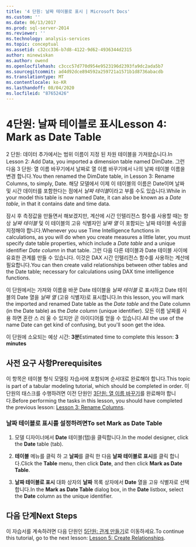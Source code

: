 ```yaml
---
title: '4 단원: 날짜 테이블로 표시 | Microsoft Docs'
ms.custom: ''
ms.date: 06/13/2017
ms.prod: sql-server-2014
ms.reviewer: ''
ms.technology: analysis-services
ms.topic: conceptual
ms.assetid: c32cc336-b7d8-4122-9d62-4936344d2315
author: minewiskan
ms.author: owend
ms.openlocfilehash: c3ccc57d770d954e9523196d2393fa9dc2ada5b7
ms.sourcegitcommit: ad4d92dce894592a259721a1571b1d8736abacdb
ms.translationtype: MT
ms.contentlocale: ko-KR
ms.lasthandoff: 08/04/2020
ms.locfileid: "87652426"
---
```

# <a name="lesson-4-mark-as-date-table"></a><span data-ttu-id="8fe99-102">4단원: 날짜 테이블로 표시</span><span class="sxs-lookup"><span data-stu-id="8fe99-102">Lesson 4: Mark as Date Table</span></span>
  <span data-ttu-id="8fe99-103">2 단원: 데이터 추가에서는 범위 이름이 지정 된 차원 테이블을 가져왔습니다.</span><span class="sxs-lookup"><span data-stu-id="8fe99-103">In Lesson 2: Add Data, you imported a dimension table named DimDate.</span></span> <span data-ttu-id="8fe99-104">그런 다음 3 단원: 열 이름 바꾸기에서 날짜로 열 이름 바꾸기에서 나의 날짜 테이블 이름을 변경 합니다.</span><span class="sxs-lookup"><span data-stu-id="8fe99-104">You then renamed the DimDate table, in Lesson 3: Rename Columns, to simply, Date.</span></span> <span data-ttu-id="8fe99-105">해당 모델에서 이제 이 테이블의 이름은 Date이며 날짜 및 시간 데이터를 포함한다는 점에서 *날짜 테이블*이라고 부를 수도 있습니다.</span><span class="sxs-lookup"><span data-stu-id="8fe99-105">While in your model this table is now named Date, it can also be known as a *Date table*, in that it contains date and time data.</span></span>  
  
 <span data-ttu-id="8fe99-106">잠시 후 측정값을 만들면서 해보겠지만, 계산에 시간 인텔리전스 함수를 사용할 때는 항상 *날짜 테이블* 및 이 테이블의 고유 식별자인 *날짜 열* 이 포함되는 날짜 테이블 속성을 지정해야 합니다.</span><span class="sxs-lookup"><span data-stu-id="8fe99-106">Whenever you use Time Intelligence functions in calculations, as you will do when you create measures a little later, you must specify date table properties, which include a *Date table* and a unique identifier *Date column* in that table.</span></span> <span data-ttu-id="8fe99-107">그런 다음 다른 테이블과 Date 테이블 사이에 유효한 관계를 만들 수 있습니다. 이것은 DAX 시간 인텔리전스 함수를 사용하는 계산에 필요합니다.</span><span class="sxs-lookup"><span data-stu-id="8fe99-107">You can then create valid relationships between other tables and the Date table; necessary for calculations using DAX time intelligence functions.</span></span>  
  
 <span data-ttu-id="8fe99-108">이 단원에서는 가져와 이름을 바꾼 Date 테이블을 *날짜 테이블* 로 표시하고 Date 테이블의 Date 열을 *날짜 열* (고유 식별자)로 표시합니다.</span><span class="sxs-lookup"><span data-stu-id="8fe99-108">In this lesson, you will mark the imported and renamed Date table as the *Date table* and the Date column (in the Date table) as the *Date column* (unique identifier).</span></span> <span data-ttu-id="8fe99-109">모든 이름 날짜를 사용 하면 혼란 스 러 울 수 있지만 곧 아이디어를 얻을 수 있습니다.</span><span class="sxs-lookup"><span data-stu-id="8fe99-109">All the use of the name Date can get kind of confusing, but you'll soon get the idea.</span></span>  
  
 <span data-ttu-id="8fe99-110">이 단원에 소요되는 예상 시간: **3분**</span><span class="sxs-lookup"><span data-stu-id="8fe99-110">Estimated time to complete this lesson: **3 minutes**</span></span>  
  
## <a name="prerequisites"></a><span data-ttu-id="8fe99-111">사전 요구 사항</span><span class="sxs-lookup"><span data-stu-id="8fe99-111">Prerequisites</span></span>  
 <span data-ttu-id="8fe99-112">이 항목은 테이블 형식 모델링 자습서에 포함되며 순서대로 완료해야 합니다.</span><span class="sxs-lookup"><span data-stu-id="8fe99-112">This topic is part of a tabular modeling tutorial, which should be completed in order.</span></span> <span data-ttu-id="8fe99-113">이 단원의 태스크를 수행하려면 이전 단원인 [3단원: 열 이름 바꾸기](rename-columns.md)를 완료해야 합니다.</span><span class="sxs-lookup"><span data-stu-id="8fe99-113">Before performing the tasks in this lesson, you should have completed the previous lesson: [Lesson 3: Rename Columns](rename-columns.md).</span></span>  
  
### <a name="to-set-mark-as-date-table"></a><span data-ttu-id="8fe99-114">날짜 테이블로 표시를 설정하려면</span><span class="sxs-lookup"><span data-stu-id="8fe99-114">To set Mark as Date Table</span></span>  
  
1.  <span data-ttu-id="8fe99-115">모델 디자이너에서 **Date** 테이블(탭)을 클릭합니다.</span><span class="sxs-lookup"><span data-stu-id="8fe99-115">In the model designer, click the **Date** table (tab).</span></span>  
  
2.  <span data-ttu-id="8fe99-116">**테이블** 메뉴를 클릭 하 고 **날짜**를 클릭 한 다음 **날짜 테이블로 표시**를 클릭 합니다.</span><span class="sxs-lookup"><span data-stu-id="8fe99-116">Click the **Table** menu, then click **Date**, and then click **Mark as Date Table**.</span></span>  
  
3.  <span data-ttu-id="8fe99-117">**날짜 테이블로 표시** 대화 상자의 **날짜** 목록 상자에서 **Date** 열을 고유 식별자로 선택합니다.</span><span class="sxs-lookup"><span data-stu-id="8fe99-117">In the **Mark as Date Table** dialog box, in the **Date** listbox, select the **Date** column as the unique identifier.</span></span>  
  
## <a name="next-steps"></a><span data-ttu-id="8fe99-118">다음 단계</span><span class="sxs-lookup"><span data-stu-id="8fe99-118">Next Steps</span></span>  
 <span data-ttu-id="8fe99-119">이 자습서를 계속하려면 다음 단원인 [5단원: 관계 만들기](lesson-4-create-relationships.md)로 이동하세요.</span><span class="sxs-lookup"><span data-stu-id="8fe99-119">To continue this tutorial, go to the next lesson: [Lesson 5: Create Relationships](lesson-4-create-relationships.md).</span></span>  
  
  
